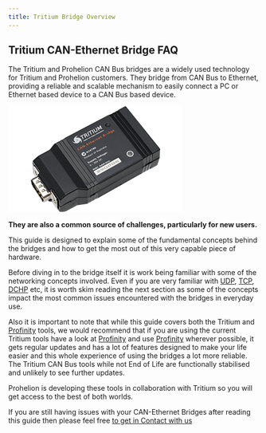 ```yaml
---
title: Tritium Bridge Overview
---
```

  
## Tritium CAN-Ethernet Bridge FAQ

The Tritium and Prohelion CAN Bus bridges are a widely used technology for Tritium and Prohelion customers. They bridge from CAN Bus to Ethernet, providing a reliable and scalable mechanism to easily connect a PC or Ethernet based device to a CAN Bus based device. 

![Profinity](images/CANEthernetBridge.png)


**They are also a common source of challenges, particularly for new users.**

This guide is designed to explain some of the fundamental concepts behind the bridges and how to get the most out of this very capable piece of hardware.

Before diving in to the bridge itself it is work being familiar with some of the networking concepts involved. Even if you are very familiar with [UDP](https://en.wikipedia.org/wiki/User_Datagram_Protocol), [TCP](https://en.wikipedia.org/wiki/Transmission_Control_Protocol), [DCHP](https://en.wikipedia.org/wiki/Dynamic_Host_Configuration_Protocol) etc, it is worth skim reading the next section as some of the concepts  impact the most common issues encountered with the bridges in everyday use.

Also it is important to note that while this guide covers both the Tritium and [Profinity](../../..//Profinity/index.md) tools, we would recommend that if you are using the current Tritium tools have a look at [Profinity](../../../Profinity/index.md) and use [Profinity](../../../Profinity/index.md)  wherever possible, it gets regular updates and has a lot of features designed to make your life easier and this whole experience of using the bridges a lot more reliable. The Tritium CAN Bus tools while not End of Life are functionally stabilised and unlikely to see further updates.

Prohelion is developing these tools in collaboration with Tritium so you will get access to the best of both worlds.

If you are still having issues with your CAN-Ethernet Bridges after reading this guide then please feel free [to get in Contact with us](https://www.prohelion.com/contact-us/)